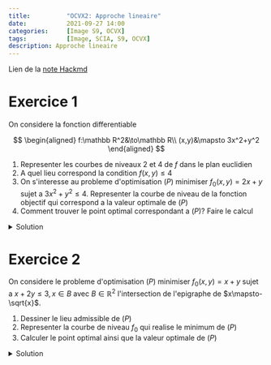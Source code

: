 ```yaml
---
title:          "OCVX2: Approche lineaire"
date:           2021-09-27 14:00
categories:     [Image S9, OCVX]
tags:           [Image, SCIA, S9, OCVX]
description: Approche lineaire
---
```

Lien de la [note Hackmd](https://hackmd.io/@lemasymasa/S1x-NEyNY)

# Exercice 1

On considere la fonction differentiable

$$
\begin{aligned}
f:\mathbb R^2&\to\mathbb R\\
(x,y)&\mapsto 3x^2+y^2
\end{aligned}
$$

1. Representer les courbes de niveaux 2 et 4 de $f$ dans le plan euclidien
2. A quel lieu correspond la condition $f(x,y)\le4$
3. On s'interesse au probleme d'optimisation $(P)$ minimiser $f_0(x,y)=2x+y$ sujet a $3x^2+y^2\le4$. Representer la courbe de niveau de la fonction objectif qui correspond a la valeur optimale de $(P)$
4. Comment trouver le point optimal correspondant a $(P)$? Faire le calcul

<details markdown="1">
<summary>Solution</summary>

1.

$$
f(x,y)=3x^2+y^2\\
\begin{aligned}
\mathcal C_2&=\{3x^2+y^2=2\}\\
&= \{\frac{3}{2}x^2+\frac{1}{2}y^2=1\}
\end{aligned}
$$

<div class="alert alert-success" role="alert" markdown="1">
Il s'agit de l'equation d'une elipse de:
- demi grand axe $a$
- demi petit axe $b$

$$
\biggr(\frac{x}{a}\biggr)^2+\biggr(\frac{y}{b}\biggr)^2 =1
$$



![](https://i.imgur.com/tjUnZER.png)



</div>

<div class="alert alert-info" role="alert" markdown="1">
**Rappel**

$$
2\pi r\to\pi(a+b)\\
\pi r^2\to\pi a b
$$

</div>

$$
\mathcal C_2 (f)=\{3x^2+y^2=2\}
$$

Ellipse de:
- demi grand axe $\sqrt{2}$ sur $O_y$
- demi petit axe $\sqrt{\frac{2}{3}}$ sur $O_x$


$$
\mathcal C_4 (f)=\{3x^2+y^2=4\}
$$

Ellipse de:
- demi grand axe $2$ sur $O_y$
- demi petit axe $\frac{2}{\sqrt{3}}$ sur $O_y$



![](https://i.imgur.com/Ata2jUJ.png)



> Zoli dessin

2.

![](https://i.imgur.com/8QPlLUr.png)

3.

$$
\begin{aligned}
(P) \quad\text{min} f_0(x,y)&=2x+y\\
3x^2+y^2&\le4\Leftrightarrow \mathcal C_{\le 4}(f)
\end{aligned}
$$

$$
\mathcal C_0 = \{2x+y=0\}\\
\vec u=\binom{-1}{2}\\
\vec n=\binom{2}{1}
$$


![](https://i.imgur.com/yaDunl1.png)


<div class="alert alert-success" role="alert" markdown="1">
Pour minimiser, on part dans le sens inverse du vecteur normal.
</div>



![](https://i.imgur.com/aKkXOd5.png)



Notre point optimal: $p^{*} = (x^{*}, y^{*})$

$$
p*\in\mathcal C_4(f)\Leftrightarrow 3x^{*^2}+y^{*^2}=4\\
p*\in\mathcal C_{f_0^*}\Leftrightarrow 2x^*+y^*=f_0^*
$$

Le gradient d'une fonction en un point donne est orthogonal a la courbe de niveau qui passe par ce point la.


![](https://i.imgur.com/a2Hia0V.png)


En $p^{*}$:

$$
\nabla \vec f(p^*) = \lambda\vec n\\
\nabla \vec f(p^*) + \lambda\vec n = 0\quad\lambda \gt 0
$$

$$
f(x,y)=3x^2+y^2\\
\nabla f = (\frac{\partial f}{\partial x}, \frac{\partial f}{\partial y}) = (6x, 2y)\\
\begin{aligned}
\nabla f(p^* = (x^*, y^*)) = (6x^*, 2y^*) = \lambda\binom{2}{1}&\Leftrightarrow \begin{cases}
6 x^* = 2\lambda\\
2y^* = \lambda
\end{cases}\\
&\Leftrightarrow 6x^* = 4y^*\\
&\Leftrightarrow \color{green}{\boxed{y^* = \frac{3}{2}x^*}}
\end{aligned}\\
\begin{aligned}
3x^{*^2}+y^{*^2} = 4\Rightarrow 3x^{*^2}+(\frac{3}{2}x^*)^2&=4\\
3x^{*^2}+\frac{9}{4}x^{*^2}&=4\\
\frac{21}{4}x^{*^2}&=4\\
x^{*^2}&=\frac{16}{21}
\end{aligned}
$$

Donc:

$$
x^*=\frac{4}{\sqrt{21}}\quad\text{ou}\quad\color{green}{\boxed{-\frac{4}{21}}}\\
\text{et}\quad \color{green}{\boxed{y^*=-\frac{6}{\sqrt{21}}}}
$$

</details>

# Exercice 2

On considere le probleme d'optimisation $(P)$ minimiser $f_0(x,y)=x+y$ sujet a $x+2y\le3,x\in B$ avec $B\in\mathbb R^2$ l'intersection de l'epigraphe de $x\mapsto-\sqrt{x}$.
1. Dessiner le lieu admissible de $(P)$
2. Representer la courbe de niveau $f_0$ qui realise le minimum de $(P)$
3. Calculer le point optimal ainsi que la valeur optimale de $(P)$

<details markdown="1">
<summary>Solution</summary>

<div class="alert alert-info" role="alert" markdown="1">
**Rappel: Epigraphe**

Tout ce qu'il y a au-dessus du graphe de la fonction

$$
\text{epi}(f) = \{(x,t)\vert t\ge f(x)\}
$$

</div>

1.


![](https://i.imgur.com/jST1Su2.png)


$$
x+2y-3=0 \quad (D)\\
(3,0)\in D \\ \vec u=\binom{-2}{1}\\\vec n =\binom{1}{2}
$$


![](https://i.imgur.com/76C9bSf.png)


Avec la courbe $\mathcal C_0$:


![](https://i.imgur.com/UyExZB4.png)


Avec $p^{*}=(x^{*}, y^{*})$:


![](https://i.imgur.com/KRqYVKD.png)


2.


![](https://i.imgur.com/AaGgkeQ.png)


Le vecteur normal au graphe va etre colineaire au vecteur normal de notre courbe de niveau.

*Gradient de quoi ?*
> On est sur le graphe et pas la ligne de niveau

*Est-ce qu'on peut exprimer le graphe comme ligne de niveau ?*
> Toutes les representations parametriques peuvent s'ecrire en representation implicite (l'inverse n'etant pas vrai)

<div class="alert alert-success" role="alert" markdown="1">
Notre graphe de $y\mapsto-\sqrt{x}$ est:

$$
\{(x,y) \text{ tq } y=-\sqrt{x}\}\\
\{(x,y)\text{ tq } \sqrt{x}+y=0\}\\
= \mathcal C_0(g)
$$

Avec:

$$
\begin{aligned}
g: \mathbb R^2&\to\mathbb R\\
(x,y)&\mapsto \sqrt{x} + y
\end{aligned}
$$

</div>

Condition d'optimalite: en $p^{*}=(x^{*}, y^{*})$,

$$
\nabla g(p^*) = \lambda \vec n_0\\
\begin{aligned}
\nabla g(x,y) &= (\frac{\partial g}{\partial x}, \frac{\partial g}{\partial y})\\
&= (\frac{1}{2\sqrt{x}}, 1)
\end{aligned}
$$

En $p^{*}$:

$$
\begin{aligned}
&\begin{cases}
\frac{1}{2\sqrt{x^*}} = \lambda\\
1 = \lambda\\
\end{cases}\\
&\Leftrightarrow
\begin{cases}
\lambda =1\\
\frac{1}{2\sqrt{x^*}}=1\\
\end{cases}\\
&\Leftrightarrow
\begin{cases}
x^*=\frac{1}{4}\\
y^*=-\frac{1}{2}
\end{cases}
\end{aligned}
$$

<div class="alert alert-success" role="alert" markdown="1">
Valeur optimale:

$$
x^* + y^* = \frac{1}{4}-\frac{1}{2} = \color{green}{\boxed{-\frac{1}{4}}}
$$

</div>
</details>